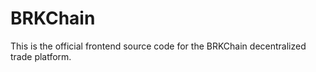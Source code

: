# BRKChain

This is the official frontend source code for the BRKChain decentralized trade platform.
